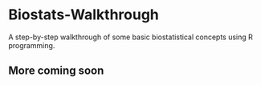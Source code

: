 # Biostats-Walkthrough
A step-by-step walkthrough of some basic biostatistical concepts using R programming.

## More coming soon

